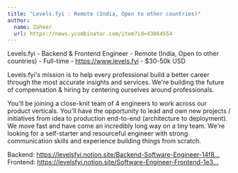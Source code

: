 ```yaml
---
title: "Levels.fyi : Remote (India, Open to other countries)"
author:
  name: Zaheer
  url: https://news.ycombinator.com/item?id=43864554
---
```

Levels.fyi - Backend &amp; Frontend Engineer - Remote (India, Open to other countries) - Full-time - <a href="https:&#x2F;&#x2F;www.levels.fyi" rel="nofollow">https:&#x2F;&#x2F;www.levels.fyi</a> - $30-50k USD

Levels.fyi&#x27;s mission is to help every professional build a better career through the most accurate insights and services. We&#x27;re building the future of compensation &amp; hiring by centering ourselves around professionals.

You&#x27;ll be joining a close-knit team of 4 engineers to work across our product verticals. You&#x27;ll have the opportunity to lead and own new projects &#x2F; initiatives from idea to production end-to-end (architecture to deployment). We move fast and have come an incredibly long way on a tiny team. We&#x27;re looking for a self-starter and resourceful engineer with strong communication skills and experience building things from scratch.

Backend: <a href="https:&#x2F;&#x2F;levelsfyi.notion.site&#x2F;Backend-Software-Engineer-14f80c57d9ae80199b9ccbfb81231dfd" rel="nofollow">https:&#x2F;&#x2F;levelsfyi.notion.site&#x2F;Backend-Software-Engineer-14f8...</a>
Frontend: <a href="https:&#x2F;&#x2F;levelsfyi.notion.site&#x2F;Software-Engineer-Frontend-1e380c57d9ae8090bf21e91caaee0eb6" rel="nofollow">https:&#x2F;&#x2F;levelsfyi.notion.site&#x2F;Software-Engineer-Frontend-1e3...</a>
<JobApplication />
